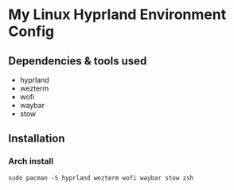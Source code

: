 # My Linux Hyprland Environment Config 

## Dependencies & tools used
- hyprland
- wezterm
- wofi
- waybar
- stow 

## Installation

### Arch install

`sudo pacman -S hyprland wezterm wofi waybar stow zsh` 
